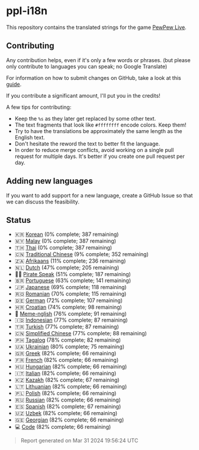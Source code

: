 [//]: # "This file is automatically generated by generate_readme.py"
# ppl-i18n
This repository contains the translated strings for the game [PewPew Live](https://pewpew.live).
## Contributing
Any contribution helps, even if it's only a few words or phrases.
(but please only contribute to languages you can speak; no Google Translate)

For information on how to submit changes on GitHub, take a look at this [guide](https://docs.github.com/en/free-pro-team@latest/github/managing-files-in-a-repository/editing-files-in-another-users-repository).

If you contribute a significant amount, I'll put you in the credits!

A few tips for contributing:
* Keep the `%s` as they later get replaced by some other text.
* The text fragments that look like `#ffffffff` encode colors. Keep them!
* Try to have the translations be approximately the same length as the English text.
* Don't hesitate the reword the text to better fit the language.
* In order to reduce merge conflicts, avoid working on a single pull request for multiple days. It's better if you create one pull request per day.
## Adding new languages
If you want to add support for a new language, create a GitHub Issue so that we can discuss
the feasibility.
## Status
* 🇰🇷 [Korean](/translations/kor.po) (0% complete; 387 remaining)
* 🇲🇾 [Malay](/translations/msa.po) (0% complete; 387 remaining)
* 🇹🇭 [Thai](/translations/tha.po) (0% complete; 387 remaining)
* 🇨🇳 [Traditional Chinese](/translations/cht.po) (9% complete; 352 remaining)
* 🇿🇦 [Afrikaans](/translations/afr.po) (11% complete; 236 remaining)
* 🇳🇱 [Dutch](/translations/nld.po) (47% complete; 205 remaining)
* 🏴‍☠️ [Pirate Speak](/translations/pirate.po) (51% complete; 187 remaining)
* 🇧🇷 [Portuguese](/translations/por.po) (63% complete; 141 remaining)
* 🇯🇵 [Japanese](/translations/jpn.po) (69% complete; 118 remaining)
* 🇷🇴 [Romanian](/translations/ron.po) (70% complete; 115 remaining)
* 🇩🇪 [German](/translations/deu.po) (72% complete; 107 remaining)
* 🇭🇷 [Croatian](/translations/hrv.po) (74% complete; 98 remaining)
* 🐸 [Meme-nglish](/translations/meme.po) (76% complete; 91 remaining)
* 🇮🇩 [Indonesian](/translations/ind.po) (77% complete; 87 remaining)
* 🇹🇷 [Turkish](/translations/tur.po) (77% complete; 87 remaining)
* 🇨🇳 [Simplified Chinese](/translations/chs.po) (77% complete; 88 remaining)
* 🇵🇭 [Tagalog](/translations/tgl.po) (78% complete; 82 remaining)
* 🇺🇦 [Ukrainian](/translations/ukr.po) (80% complete; 75 remaining)
* 🇬🇷 [Greek](/translations/ell.po) (82% complete; 66 remaining)
* 🇫🇷 [French](/translations/fra.po) (82% complete; 66 remaining)
* 🇭🇺 [Hungarian](/translations/hun.po) (82% complete; 66 remaining)
* 🇮🇹 [Italian](/translations/ita.po) (82% complete; 66 remaining)
* 🇰🇿 [Kazakh](/translations/kaz.po) (82% complete; 67 remaining)
* 🇱🇹 [Lithuanian](/translations/lit.po) (82% complete; 66 remaining)
* 🇵🇱 [Polish](/translations/pol.po) (82% complete; 66 remaining)
* 🇷🇺 [Russian](/translations/rus.po) (82% complete; 66 remaining)
* 🇪🇸 [Spanish](/translations/spa.po) (82% complete; 67 remaining)
* 🇺🇿 [Uzbek](/translations/uzb.po) (82% complete; 66 remaining)
* 🇬🇪 [Georgian](/translations/kat.po) (82% complete; 66 remaining)
* 💻 [Code](/translations/code.po) (82% complete; 66 remaining)
> Report generated on Mar 31 2024 19:56:24 UTC